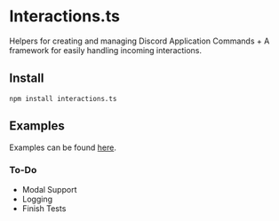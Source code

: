 # Interactions.ts

Helpers for creating and managing Discord Application Commands + A framework for easily handling incoming interactions.

## Install

`npm install interactions.ts`

## Examples

Examples can be found [here](./examples/).

### To-Do
 - Modal Support
 - Logging
 - Finish Tests